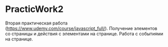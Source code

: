 # PracticWork2
Вторая практическая работа (https://www.udemy.com/course/javascript_full/).  Получение элементов со страницы и действия с элементами на странице.
Работа с событиями на странице.
